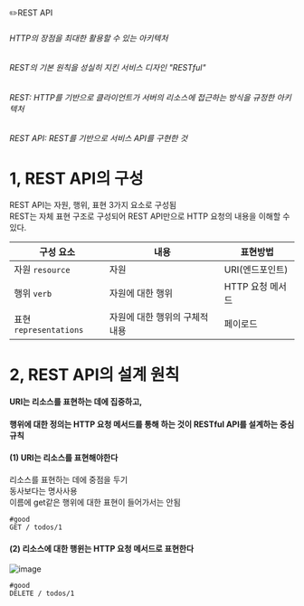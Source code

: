 ✏️REST API

###### HTTP의 장점을 최대한 활용할 수 있는 아키텍처
###### REST의 기본 원칙을 성실히 지킨 서비스 디자인 "RESTful"
###### REST: HTTP를 기반으로 클라이언트가 서버의 리소스에 접근하는 방식을 규정한 아키텍처
###### REST API: REST를 기반으로 서비스 API를 구현한 것

# 1, REST API의 구성
REST API는 자원, 행위, 표현 3가지 요소로 구성됨 </br>
REST는 자체 표현 구조로 구성되어 REST API만으로 HTTP 요청의 내용을 이해할 수 있다.


|구성 요소|내용|표현방법|
|------|---|---|
|자원 `resource`|자원|URI(엔드포인트)|
|행위 `verb`|자원에 대한 행위|HTTP 요청 메서드|
|표현 `representations`|자원에 대한 행위의 구체적 내용|페이로드|


# 2, REST API의 설계 원칙
#### URI는 리소스를 표현하는 데에 집중하고, 
#### 행위에 대한 정의는 HTTP 요청 메서드를 통해 하는 것이 RESTful API를 설계하는 중심 규칙


#### (1) URI는 리소스를 표현해야한다
리소스를 표현하는 데에 중점을 두기</br>
동사보다는 명사사용 </br>
이름에 get같은 행위에 대한 표현이 들어가서는 안됨
```
#good
GET / todos/1
```

#### (2) 리소스에 대한 행윈는 HTTP 요청 메서드로 표현한다

![image](https://github.com/mobi-community/mobi-2th-book-study/assets/134191815/d3aed10d-8e37-47ed-84cb-95e93af1a8be)

```
#good
DELETE / todos/1
```
